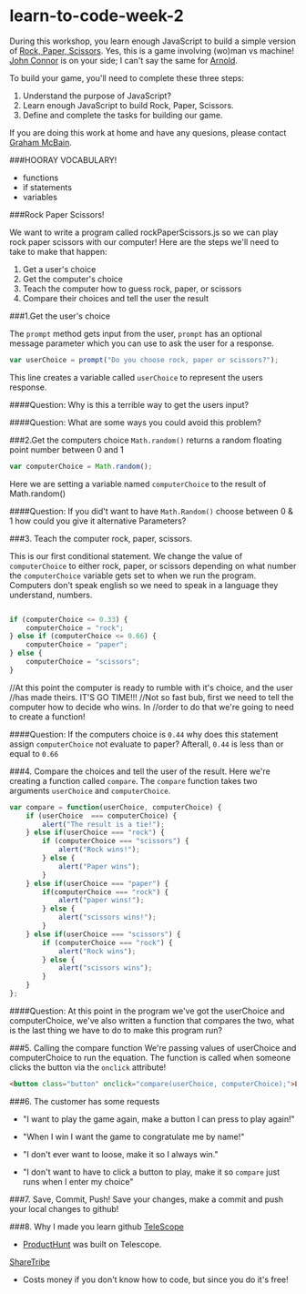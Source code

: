 # learn-to-code-week-2
During this workshop, you learn enough JavaScript to build a simple version of [Rock, Paper, Scissors](https://en.wikipedia.org/wiki/Rock-paper-scissors). Yes, this is a game involving (wo)man vs machine! [John Connor](https://en.wikipedia.org/wiki/John_Connor) is on your side; I can't say the same for [Arnold](https://en.wikipedia.org/wiki/Terminator_\(character\)).

To build your game, you'll need to complete these three steps:

1. Understand the purpose of JavaScript?
2. Learn enough JavaScript to build Rock, Paper, Scissors.
3. Define and complete the tasks for building our game.

If you are doing this work at home and have any quesions, please contact [Graham McBain](mcbain@galvanize.com).

###HOORAY VOCABULARY!

- functions
- if statements
- variables

###Rock Paper Scissors!

We want to write a program called rockPaperScissors.js so we can play rock paper
scissors with our computer! Here are the steps we'll need to take to make that happen:

1. Get a user's choice
1. Get the computer's choice
1. Teach the computer how to guess rock, paper, or scissors
1. Compare their choices and tell the user the result


###1.Get the user's choice

The ```prompt``` method gets input from the user, ```prompt``` has an optional message parameter which you can use to ask the user for a response.

```javascript
var userChoice = prompt("Do you choose rock, paper or scissors?");
```

This line creates a variable called ```userChoice``` to represent the users response.

####Question:
Why is this a terrible way to get the users input?

####Question:
What are some ways you could avoid this problem?


###2.Get the computers choice
```Math.random()``` returns a random floating point number between 0 and 1

```javascript
var computerChoice = Math.random();
```

Here we are setting a variable named ```computerChoice``` to the result of Math.random()

####Question:
If you did't want to have ```Math.Random()``` choose between 0 & 1 how could you give it
alternative Parameters?


###3. Teach the computer rock, paper, scissors.

This is our first conditional statement. We change the value of ```computerChoice```
to either rock, paper, or scissors depending on what number the ```computerChoice```
variable gets set to when we run the program. Computers don't speak english so
we need to speak in a language they understand, numbers.

```javascript

if (computerChoice <= 0.33) {
    computerChoice = "rock";
} else if (computerChoice <= 0.66) {
    computerChoice = "paper";
} else {
    computerChoice = "scissors";
}
```



//At this point the computer is ready to rumble with it's choice, and the user
//has made theirs. IT'S GO TIME!!!
//Not so fast bub, first we need to tell the computer how to decide who wins. In
//order to do that we're going to need to create a function!

####Question:
If the computers choice is ```0.44``` why does this statement assign ```computerChoice```
not evaluate to paper? Afterall, ```0.44``` is less than or equal to ```0.66```


###4. Compare the choices and tell the user of the result.
Here we're creating a function called ```compare```. The ```compare``` function takes two
arguments ```userChoice``` and ```computerChoice```.

```javascript
var compare = function(userChoice, computerChoice) {
    if (userChoice  === computerChoice) {
        alert("The result is a tie!");
    } else if(userChoice === "rock") {
        if (computerChoice === "scissors") {
            alert("Rock wins!");
        } else {
            alert("Paper wins");
        }
    } else if(userChoice === "paper") {
        if(computerChoice === "rock") {
            alert("paper wins!");
        } else {
            alert("scissors wins!");
        }
    } else if(userChoice === "scissors") {
        if (computerChoice === "rock") {
            alert("Rock wins");
        } else {
            alert("scissors wins");
        }
    }
};
```

####Question:
At this point in the program we've got the userChoice and computerChoice, we've also
written a function that compares the two, what is the last thing we have to do to make this program
run?







###5. Calling the compare function
 We're passing values of userChoice and computerChoice to run the equation. The
 function is called when someone clicks the button via the ```onclick``` attribute!

```html
<button class="button" onclick="compare(userChoice, computerChoice);">LETS PLAY RPS!</button>
```

###6. The customer has some requests

- "I want to play the game again, make a button I can press to play again!"

- "When I win I want the game to congratulate me by name!"

- "I don't ever want to loose, make it so I always win."

- "I don't want to have to click a button to play, make it so ```compare``` just runs when I enter
my choice"


###7. Save, Commit, Push!
Save your changes, make a commit and push your local changes to github!



###8. Why I made you learn github
[TeleScope](http://www.telescopeapp.org)
- [ProductHunt](https://www.producthunt.com/) was built on Telescope.

[ShareTribe](https://www.sharetribe.com/)
- Costs money if you don't know how to code, but since you do it's free! 
